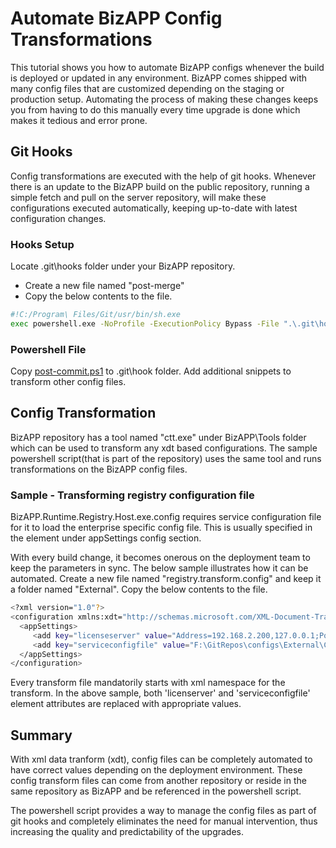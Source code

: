# Automate BizAPP Config Transformations

This tutorial shows you how to automate BizAPP configs whenever the build is deployed or updated in any environment. BizAPP comes shipped with many config files that are customized depending on the staging or production setup. Automating the process of making these changes keeps you from having to do this manually every time upgrade is done which makes it tedious and error prone.

## Git Hooks

Config transformations are executed with the help of git hooks. Whenever there is an update to the BizAPP build on the public repository, running a simple fetch and pull on the server repository, will make these configurations executed automatically, keeping up-to-date with latest configuration changes.

### Hooks Setup
   Locate .git\hooks folder under your BizAPP repository.
   - Create a new file named "post-merge"
   - Copy the below contents to the file.
 
```sh
#!C:/Program\ Files/Git/usr/bin/sh.exe
exec powershell.exe -NoProfile -ExecutionPolicy Bypass -File ".\.git\hooks\post-commit.ps1"
```
   ### Powershell File
   Copy [post-commit.ps1](post-commit.ps1) to .git\hook folder. Add additional snippets to transform other config files.
    
## Config Transformation
BizAPP repository has a tool named "ctt.exe" under BizAPP\Tools folder which can be used to transform any xdt based configurations.
The sample powershell script(that is part of the repository) uses the same tool and runs transformations on the BizAPP config files.

### Sample - Transforming registry configuration file
BizAPP.Runtime.Registry.Host.exe.config requires service configuration file for it to load the enterprise specific config file. This is usually specified in the element under appSettings config section.

With every build change, it becomes onerous on the deployment team to keep the parameters in sync. The below sample illustrates how it can be automated. Create a new file named "registry.transform.config" and keep it a folder named "External". Copy the below contents to the file.

```sh
<?xml version="1.0"?> 
<configuration xmlns:xdt="http://schemas.microsoft.com/XML-Document-Transform"> 
  <appSettings> 
     <add key="licenseserver" value="Address=192.168.2.200,127.0.0.1;Port=13333" xdt:Locator="Match(key)" xdt:Transform="Replace" />
     <add key="serviceconfigfile" value="F:\GitRepos\configs\External\Config.xml" xdt:Locator="Match(key)" xdt:Transform="Replace" />
  </appSettings>
</configuration> 
```
Every transform file mandatorily starts with xml namespace for the transform. In the above sample, both 'licenserver' and 'serviceconfigfile' element attributes are replaced with appropriate values.

## Summary
With xml data tranform (xdt), config files can be completely automated to have correct values depending on the deployment environment. These config transform files can come from another repository or reside in the same repository as BizAPP and be referenced in the powershell script.

The powershell script provides a way to manage the config files as part of git hooks and completely eliminates the need for manual intervention, thus increasing the quality and predictability of the upgrades.
